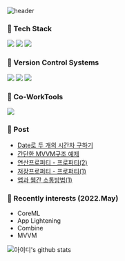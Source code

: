 ![header](https://capsule-render.vercel.app/api?type=waving&color=FD866E&height=270&section=header&text=Welcome&fontSize=90&fontColor=FFFFFF)

### 📌 Tech Stack

![](https://img.shields.io/badge/Swift-F05138?style=flat-square&logo=Swift&logoColor=white) ![](https://img.shields.io/badge/Objc-F05138?style=flat-squaree&logo=Swift&logoColor=white) ![](https://img.shields.io/badge/Python-3766AB?flat-squaree&logo=Python&logoColor=white)

### 📌 Version Control Systems

![](https://img.shields.io/badge/GitHub-181717?flat-square&logo=Github&logoColor=white) ![](https://img.shields.io/badge/GitLab-FC6D26?style=flat-square&logo=Gitlab&logoColor=white) ![](https://img.shields.io/badge/SourceTree-0052CC?style=flat-square&logo=Sourcetree&logoColor=whit)

### 📌 Co-WorkTools

![](https://img.shields.io/badge/RedMine-B32024?style=flat-square&logo=Redmine&logoColor=white)

### 📌 Post
<!-- BLOG-POST-LIST:START -->
- [Date로 두 개의 시간차 구하기](https://h1guitar.tistory.com/290)
- [간단한 MVVM구조 예제](https://h1guitar.tistory.com/289)
- [연산프로퍼티 - 프로퍼티&lpar;2&rpar;](https://h1guitar.tistory.com/288)
- [저장프로퍼티 - 프로퍼티&lpar;1&rpar;](https://h1guitar.tistory.com/287)
- [앱과 웹간 소통방법&lpar;1&rpar;](https://h1guitar.tistory.com/286)
<!-- BLOG-POST-LIST:END -->


### 📌 Recently interests (2022.May)

- CoreML
- App Lightening
- Combine
- MVVM

![아이디's github stats](https://github-readme-stats.vercel.app/api?username=isgeekcode&show_icons=true)
